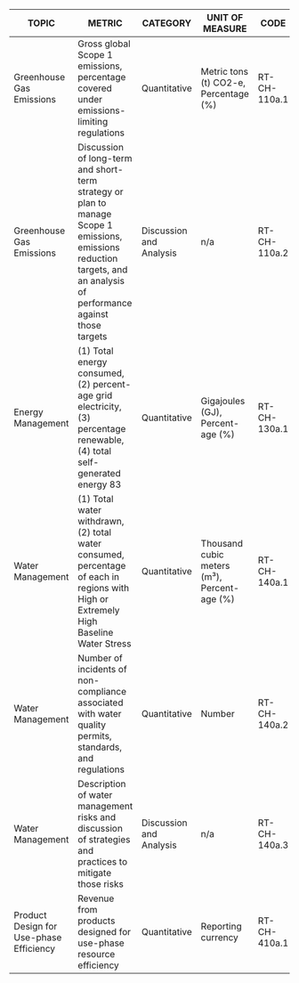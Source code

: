 | TOPIC | METRIC | CATEGORY | UNIT OF MEASURE | CODE |
|-------|--------|----------|------------------|------|
| Greenhouse Gas Emissions | Gross global Scope 1 emissions, percentage covered under emissions-limiting regulations | Quantitative | Metric tons (t) CO2-e, Percentage (%) | RT-CH-110a.1 |
| Greenhouse Gas Emissions | Discussion of long-term and short-term strategy or plan to manage Scope 1 emissions, emissions reduction targets, and an analysis of performance against those targets | Discussion and Analysis | n/a | RT-CH-110a.2 |
| Energy Management | (1) Total energy consumed, (2) percent- age grid electricity, (3) percentage renewable, (4) total self-generated energy 83 | Quantitative | Gigajoules (GJ), Percent- age (%) | RT-CH-130a.1 |
| Water Management | (1) Total water withdrawn, (2) total water consumed, percentage of each in regions with High or Extremely High Baseline Water Stress | Quantitative | Thousand cubic meters (m³), Percent- age (%) | RT-CH-140a.1 |
| Water Management | Number of incidents of non-compliance associated with water quality permits, standards, and regulations | Quantitative | Number | RT-CH-140a.2 |
| Water Management | Description of water management risks and discussion of strategies and practices to mitigate those risks | Discussion and Analysis | n/a | RT-CH-140a.3 |
| Product Design for Use-phase Efficiency | Revenue from products designed for use-phase resource efficiency | Quantitative | Reporting currency | RT-CH-410a.1 |